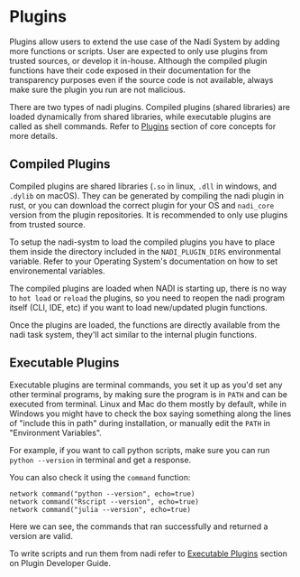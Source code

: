 # Plugins
<div class="warning">
Plugins allow users to extend the use case of the Nadi System by adding more functions or scripts. User are expected to only use plugins from trusted sources, or develop it in-house. Although the compiled plugin functions have their code exposed in their documentation for the transparency purposes even if the source code is not available, always make sure the plugin you run are not malicious.
</div>


There are two types of nadi plugins.
Compiled plugins (shared libraries) are loaded dynamically from shared libraries, while executable plugins are called as shell commands. Refer to [Plugins](./intro/plugins.md) section of core concepts for more details.

## Compiled Plugins
Compiled plugins are shared libraries (`.so` in linux, `.dll` in windows, and `.dylib` on macOS). They can be generated by compiling the nadi plugin in rust, or you can download the correct plugin for your OS and `nadi_core` version from the plugin repositories. It is recommended to only use plugins from trusted source.

To setup the nadi-systm to load the compiled plugins you have to place them inside the directory included in the `NADI_PLUGIN_DIRS` environmental variable. Refer to your Operating System's documentation on how to set environemental variables.

The compiled plugins are loaded when NADI is starting up, there is no way to `hot load` or `reload` the plugins, so you need to reopen the nadi program itself (CLI, IDE, etc) if you want to load new/updated plugin functions.

Once the plugins are loaded, the functions are directly available from the nadi task system, they'll act similar to the internal plugin functions.

## Executable Plugins
Executable plugins are terminal commands, you set it up as you'd set any other terminal programs, by making sure the program is in `PATH` and can be executed from terminal. Linux and Mac do them mostly by default, while in Windows you might have to check the box saying something along the lines of "include this in path" during installation, or manually edit the `PATH` in "Environment Variables".

For example, if you want to call python scripts, make sure you can run `python --version` in terminal and get a response.

You can also check it using the `command` function:

```task run
network command("python --version", echo=true)
network command("Rscript --version", echo=true)
network command("julia --version", echo=true)
```
Here we can see, the commands that ran successfully and returned a version are valid.

To write scripts and run them from nadi refer to [Executable Plugins](plugin-dev/exe-plugins.md) section on Plugin Developer Guide.

